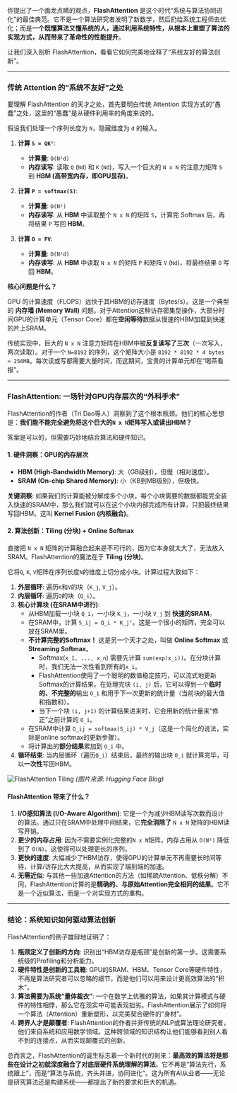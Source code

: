 你提出了一个画龙点睛的观点，**FlashAttention** 是这个时代“系统与算法协同进化”的最佳典范。它不是一个算法研究者发明了新数学，然后扔给系统工程师去优化；而是**一个既懂算法又懂系统的人，通过利用系统特性，从根本上重塑了算法的实现方式，从而带来了革命性的性能提升**。

让我们深入剖析 FlashAttention，看看它如何完美地诠释了“系统友好的算法创新”。

---

### 传统 Attention 的“系统不友好”之处

要理解 FlashAttention 的天才之处，首先要明白传统 Attention 实现方式的“愚蠢”之处，这里的“愚蠢”是从硬件利用率的角度来说的。

假设我们处理一个序列长度为 `N`，隐藏维度为 `d` 的输入。

1.  **计算 `S = QKᵀ`**:
    *   **计算量**: `O(N²d)`
    *   **内存读写**: 读取 `Q` (`Nd`) 和 `K` (`Nd`)，写入一个巨大的 `N x N` 的注意力矩阵 `S` 到 **HBM (高带宽内存，即GPU显存)**。

2.  **计算 `P = softmax(S)`**:
    *   **计算量**: `O(N²)`
    *   **内存读写**: 从 **HBM** 中读取整个 `N x N` 的矩阵 `S`，计算完 Softmax 后，再将结果 `P` 写回 **HBM**。

3.  **计算 `O = PV`**:
    *   **计算量**: `O(N²d)`
    *   **内存读写**: 从 **HBM** 中读取 `N x N` 的矩阵 `P` 和矩阵 `V` (`Nd`)，将最终结果 `O` 写回 **HBM**。

**核心问题是什么？**

GPU 的计算速度（FLOPS）远快于其HBM的访存速度（Bytes/s）。这是一个典型的 **内存墙 (Memory Wall)** 问题。对于Attention这种访存密集型操作，大部分时间GPU的计算单元（Tensor Core）都在**空闲等待**数据从慢速的HBM加载到快速的片上SRAM。

传统实现中，巨大的 `N x N` 注意力矩阵在HBM中被**反复读写了三次**（一次写入，两次读取）。对于一个 `N=8192` 的序列，这个矩阵大小是 `8192 * 8192 * 4 bytes ≈ 256MB`。每次读或写都需要大量时间，而这期间，宝贵的计算单元却在“喝茶看报”。

---

### FlashAttention: 一场针对GPU内存层次的“外科手术”

FlashAttention的作者（Tri Dao等人）洞察到了这个根本瓶颈。他们的核心思想是：**我们能不能完全避免将这个巨大的`N x N`矩阵写入或读出HBM？**

答案是可以的，但需要巧妙地结合算法和硬件知识。

#### 1. 硬件洞察：GPU的内存层次

*   **HBM (High-Bandwidth Memory)**: 大（GB级别），但慢（相对速度）。
*   **SRAM (On-chip Shared Memory)**: 小（KB到MB级别），但极快。

**关键洞察**: 如果我们的计算能被分解成多个小块，每个小块需要的数据都能完全装入快速的SRAM中，那么我们就可以在这个小块内部完成所有计算，只把最终结果写回HBM。这叫 **Kernel Fusion (内核融合)**。

#### 2. 算法创新：Tiling (分块) + Online Softmax

直接把 `N x N` 矩阵的计算融合起来是不可行的，因为它本身就太大了，无法放入SRAM。FlashAttention的魔法在于 **Tiling (分块)**。

它将`Q`, `K`, `V`矩阵在序列长度`N`的维度上切分成小块。计算过程大致如下：

1.  **外层循环**: 遍历`K`和`V`的块（`K_j`, `V_j`）。
2.  **内层循环**: 遍历`Q`的块（`Q_i`）。
3.  **核心计算块 (在SRAM中进行)**:
    *   从HBM加载一小块 `Q_i`，一小块 `K_j`，一小块 `V_j` 到 **快速的SRAM**。
    *   在SRAM中，计算 `S_ij = Q_i * K_jᵀ`。这是一个很小的矩阵，完全可以放在SRAM里。
    *   **不计算完整的Softmax！** 这是另一个天才之处，叫做 **Online Softmax** 或 **Streaming Softmax**。
        *   Softmax(`x_1, ..., x_n`) 需要先计算 `sum(exp(x_i))`。在分块计算时，我们无法一次性看到所有的`x_i`。
        *   FlashAttention使用了一个聪明的数值稳定技巧，可以流式地更新Softmax的计算结果。在处理完块 `(i, j)` 后，它可以得到一个**临时的、不完整的**输出 `O_i` 和用于下一次更新的统计量（当前块的最大值和指数和）。
        *   当下一个块 `(i, j+1)` 的计算结果进来时，它会用新的统计量来“修正”之前计算的 `O_i`。
    *   在SRAM中计算 `O_ij = softmax(S_ij) * V_j`（这是一个简化的说法，实际是online softmax的更新步骤）。
    *   将计算出的**部分结果**累加到 `O_i` 中。
4.  **循环结束**: 当内层循环（遍历`Q_i`）结束后，最终的输出块 `O_i` 就计算完毕，可以**一次性**写回HBM。

![FlashAttention Tiling](https://huggingface.co/datasets/huggingface/documentation-images/resolve/main/blog/flashattention/flash_attention_blocks.png)
*(图片来源: Hugging Face Blog)*

#### FlashAttention 带来了什么？

1.  **I/O感知算法 (I/O-Aware Algorithm)**: 它是一个为减少HBM读写次数而设计的算法。通过只在SRAM中处理中间结果，它**完全消除了** `N x N` 矩阵的HBM读写开销。
2.  **更少的内存占用**: 因为不需要实例化完整的`N x N`矩阵，内存占用从 `O(N²)` 降低到了 `O(N)`。这使得可以处理更长的序列。
3.  **更快的速度**: 大幅减少了HBM访存，使得GPU的计算单元不再需要长时间等待，计算/访存比大大提高，从而实现了端到端的加速。
4.  **无需近似**: 与其他一些加速Attention的方法（如稀疏Attention、低秩分解）不同，FlashAttention计算的是**精确的、与原始Attention完全相同的结果**。它不是一个近似算法，而是一个对实现方式的重构。

---

### 结论：系统知识如何驱动算法创新

FlashAttention的例子雄辩地证明了：

1.  **瓶颈定义了创新的方向**: 识别出“HBM访存是瓶颈”是创新的第一步。这需要系统级的Profiling和分析能力。
2.  **硬件特性是创新的工具箱**: GPU的SRAM、HBM、Tensor Core等硬件特性，不再是算法研究者可以忽略的细节，而是他们可以用来设计更高效算法的“积木”。
3.  **算法需要为系统“量体裁衣”**: 一个在数学上优雅的算法，如果其计算模式与硬件的特性相悖，那么它在现实中可能表现拙劣。FlashAttention展示了如何将一个算法（Attention）重新塑形，以完美契合硬件的“身材”。
4.  **跨界人才是颠覆者**: FlashAttention的作者并非传统的NLP或算法理论研究者，他们来自系统和应用数学领域。这种跨领域的知识结构让他们能够看到别人看不到的连接点，从而实现颠覆式的创新。

总而言之，FlashAttention的诞生标志着一个新时代的到来：**最高效的算法将是那些在设计之初就深度融合了对底层硬件系统理解的算法**。它不再是“算法先行，系统跟上”，而是“算法与系统，齐头并进，协同进化”。这为所有AI从业者——无论是研究算法还是构建系统——都提出了新的要求和巨大的机遇。
